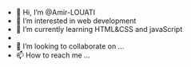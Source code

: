 - 👋 Hi, I’m @Amir-LOUATI
- 👀 I’m interested in web development
- 🌱 I’m currently learning HTML&CSS and javaScript
- 
- 💞️ I’m looking to collaborate on ...
- 📫 How to reach me ...

<!---
Amir-LOUATII/Amir-LOUATII is a ✨ special ✨ repository because its `README.md` (this file) appears on your GitHub profile.
You can click the Preview link to take a look at your changes.
--->
